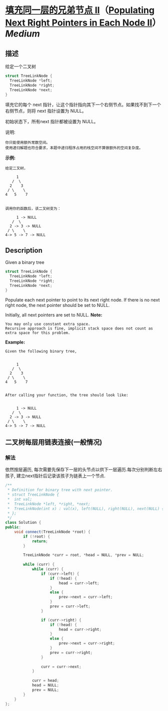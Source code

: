 # [填充同一层的兄弟节点 II](https://leetcode-cn.com/problems/populating-next-right-pointers-in-each-node-ii)（[Populating Next Right Pointers in Each Node II](https://leetcode.com/problems/populating-next-right-pointers-in-each-node-ii)）*Medium*
## 描述
给定一个二叉树
```c++
struct TreeLinkNode {
  TreeLinkNode *left;
  TreeLinkNode *right;
  TreeLinkNode *next;
}
```


填充它的每个 next 指针，让这个指针指向其下一个右侧节点。如果找不到下一个右侧节点，则将 next 指针设置为 NULL。

初始状态下，所有next 指针都被设置为 NULL。

说明:


	你只能使用额外常数空间。
	使用递归解题也符合要求，本题中递归程序占用的栈空间不算做额外的空间复杂度。


**示例:**
```
给定二叉树，

     1
   /  \
  2    3
 / \    \
4   5    7


调用你的函数后，该二叉树变为：

     1 -> NULL
   /  \
  2 -> 3 -> NULL
 / \    \
4-> 5 -> 7 -> NULL
```

## Description
Given a binary tree

```c++
struct TreeLinkNode {
  TreeLinkNode *left;
  TreeLinkNode *right;
  TreeLinkNode *next;
}
```


Populate each next pointer to point to its next right node. If there is no next right node, the next pointer should be set to NULL.

Initially, all next pointers are set to NULL.
**Note:**



	You may only use constant extra space.
	Recursive approach is fine, implicit stack space does not count as extra space for this problem.


**Example:**
```
Given the following binary tree,


     1
   /  \
  2    3
 / \    \
4   5    7


After calling your function, the tree should look like:


     1 -> NULL
   /  \
  2 -> 3 -> NULL
 / \    \
4-> 5 -> 7 -> NULL
```



## 二叉树每层用链表连接(一般情况)
### 解法
依然按层遍历, 每次需要先保存下一层的头节点以供下一层遍历.每次分别判断左右孩子, 建立next指针后记录该孩子为链表上一个节点.
```c++
/**
 * Definition for binary tree with next pointer.
 * struct TreeLinkNode {
 *  int val;
 *  TreeLinkNode *left, *right, *next;
 *  TreeLinkNode(int x) : val(x), left(NULL), right(NULL), next(NULL) {}
 * };
 */
class Solution {
public:
    void connect(TreeLinkNode *root) {
        if (!root) {
            return;
        }
        
        TreeLinkNode *curr = root, *head = NULL, *prev = NULL;
        
        while (curr) {
            while (curr) {
                if (curr->left) {
                    if (!head) {
                        head = curr->left;
                    }
                    else {
                        prev->next = curr->left;
                    }
                    prev = curr->left;
                }

                if (curr->right) {
                    if (!head) {
                        head = curr->right;
                    }
                    else {
                        prev->next = curr->right;
                    }
                    prev = curr->right;
                }
                
                curr = curr->next;
            }
            
            curr = head;
            head = NULL;
            prev = NULL;
        }
    }
};
```